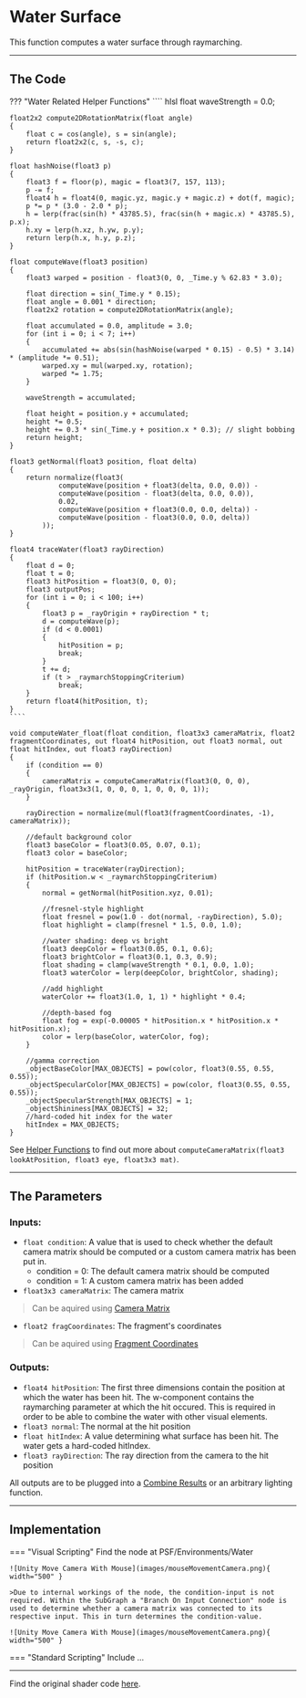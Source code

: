 # Water Surface

This function computes a water surface through raymarching. 

---

## The Code

??? "Water Related Helper Functions"
    ```` hlsl
    float waveStrength = 0.0;

    float2x2 compute2DRotationMatrix(float angle)
    {
        float c = cos(angle), s = sin(angle);
        return float2x2(c, s, -s, c);
    }

    float hashNoise(float3 p)
    {
        float3 f = floor(p), magic = float3(7, 157, 113);
        p -= f;
        float4 h = float4(0, magic.yz, magic.y + magic.z) + dot(f, magic);
        p *= p * (3.0 - 2.0 * p);
        h = lerp(frac(sin(h) * 43785.5), frac(sin(h + magic.x) * 43785.5), p.x);
        h.xy = lerp(h.xz, h.yw, p.y);
        return lerp(h.x, h.y, p.z);
    }

    float computeWave(float3 position)
    {
        float3 warped = position - float3(0, 0, _Time.y % 62.83 * 3.0);

        float direction = sin(_Time.y * 0.15);
        float angle = 0.001 * direction;
        float2x2 rotation = compute2DRotationMatrix(angle);

        float accumulated = 0.0, amplitude = 3.0;
        for (int i = 0; i < 7; i++)
        {
            accumulated += abs(sin(hashNoise(warped * 0.15) - 0.5) * 3.14) * (amplitude *= 0.51);
            warped.xy = mul(warped.xy, rotation);
            warped *= 1.75;
        }
        
        waveStrength = accumulated;

        float height = position.y + accumulated;
        height *= 0.5;
        height += 0.3 * sin(_Time.y + position.x * 0.3); // slight bobbing
        return height;
    }

    float3 getNormal(float3 position, float delta)
    {
        return normalize(float3(
                computeWave(position + float3(delta, 0.0, 0.0)) -
                computeWave(position - float3(delta, 0.0, 0.0)),
                0.02,
                computeWave(position + float3(0.0, 0.0, delta)) -
                computeWave(position - float3(0.0, 0.0, delta))
            ));
    }

    float4 traceWater(float3 rayDirection)
    {
        float d = 0;
        float t = 0;
        float3 hitPosition = float3(0, 0, 0);
        float3 outputPos;
        for (int i = 0; i < 100; i++)
        {
            float3 p = _rayOrigin + rayDirection * t;
            d = computeWave(p);
            if (d < 0.0001)
            {
                hitPosition = p;
                break;
            }
            t += d;
            if (t > _raymarchStoppingCriterium)
                break;
        }
        return float4(hitPosition, t);
    }
    ````

```` hlsl
void computeWater_float(float condition, float3x3 cameraMatrix, float2 fragmentCoordinates, out float4 hitPosition, out float3 normal, out float hitIndex, out float3 rayDirection)
{
    if (condition == 0)
    {
        cameraMatrix = computeCameraMatrix(float3(0, 0, 0), _rayOrigin, float3x3(1, 0, 0, 0, 1, 0, 0, 0, 1));
    }
    
    rayDirection = normalize(mul(float3(fragmentCoordinates, -1), cameraMatrix));

    //default background color
    float3 baseColor = float3(0.05, 0.07, 0.1);
    float3 color = baseColor;

    hitPosition = traceWater(rayDirection);
    if (hitPosition.w < _raymarchStoppingCriterium)
    {
        normal = getNormal(hitPosition.xyz, 0.01);

        //fresnel-style highlight
        float fresnel = pow(1.0 - dot(normal, -rayDirection), 5.0);
        float highlight = clamp(fresnel * 1.5, 0.0, 1.0);

        //water shading: deep vs bright
        float3 deepColor = float3(0.05, 0.1, 0.6);
        float3 brightColor = float3(0.1, 0.3, 0.9);
        float shading = clamp(waveStrength * 0.1, 0.0, 1.0);
        float3 waterColor = lerp(deepColor, brightColor, shading);

        //add highlight
        waterColor += float3(1.0, 1, 1) * highlight * 0.4;

        //depth-based fog
        float fog = exp(-0.00005 * hitPosition.x * hitPosition.x * hitPosition.x);
        color = lerp(baseColor, waterColor, fog);
    }

    //gamma correction
    _objectBaseColor[MAX_OBJECTS] = pow(color, float3(0.55, 0.55, 0.55));
    _objectSpecularColor[MAX_OBJECTS] = pow(color, float3(0.55, 0.55, 0.55));
    _objectSpecularStrength[MAX_OBJECTS] = 1;
    _objectShininess[MAX_OBJECTS] = 32;
    //hard-coded hit index for the water
    hitIndex = MAX_OBJECTS;
}
````

See [Helper Functions](unity/helperFunctions.md) to find out more about ```computeCameraMatrix(float3 lookAtPosition, float3 eye, float3x3 mat)```.

---

## The Parameters

### Inputs:
- ```float condition```: A value that is used to check whether the default camera matrix should be computed or a custom camera matrix has been put in.
    - condition = 0: The default camera matrix should be computed
    - condition = 1: A custom camera matrix has been added
- ```float3x3 cameraMatrix```: The camera matrix
> Can be aquired using [Camera Matrix](../camera/cameraMatrix.md)
- ```float2 fragCoordinates```: The fragment's coordinates
> Can be aquired using [Fragment Coordinates](unity/cameraMatrix.md)

### Outputs:
- ```float4 hitPosition```: The first three dimensions contain the position at which the water has been hit. The w-component contains the raymarching parameter at which the hit occured. This is required in order to be able to combine the water with other visual elements.
- ```float3 normal```: The normal at the hit position
- ```float hitIndex```: A value determining what surface has been hit. The water gets a hard-coded hitIndex.
- ```float3 rayDirection```: The ray direction from the camera to the hit position

All outputs are to be plugged into a [Combine Results](unity/cameraMatrix.md) or an arbitrary lighting function.

---

## Implementation

=== "Visual Scripting"
    Find the node at PSF/Environments/Water
    
    ![Unity Move Camera With Mouse](images/mouseMovementCamera.png){ width="500" }

    >Due to internal workings of the node, the condition-input is not required. Within the SubGraph a "Branch On Input Connection" node is used to determine whether a camera matrix was connected to its respective input. This in turn determines the condition-value.

    ![Unity Move Camera With Mouse](images/mouseMovementCamera.png){ width="500" }

=== "Standard Scripting"
    Include ...

---

Find the original shader code [here](unity/cameraMatrix.md).
